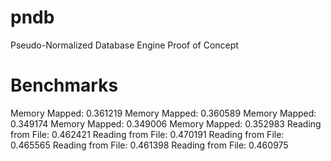 pndb
====

Pseudo-Normalized Database Engine Proof of Concept

Benchmarks
====
Memory Mapped: 0.361219
Memory Mapped: 0.360589
Memory Mapped: 0.349174
Memory Mapped: 0.349006
Memory Mapped: 0.352983
Reading from File: 0.462421
Reading from File: 0.470191
Reading from File: 0.465565
Reading from File: 0.461398
Reading from File: 0.460975
